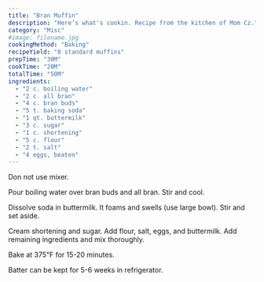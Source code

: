 ```yaml
---
title: "Bran Muffin"
description: "Here’s what's cookin. Recipe from the kitchen of Mom Cz."
category: "Misc"
#image: filename.jpg
cookingMethod: "Baking"
recipeYield: "8 standard muffins"
prepTime: "30M"
cookTime: "20M"
totalTime: "50M"
ingredients:
  - "2 c. boiling water"
  - "2 c. all bran"
  - "4 c. bran buds"
  - "5 t. baking soda"
  - "1 qt. buttermilk"
  - "3 c. sugar"
  - "1 c. shortening"
  - "5 c. flour"
  - "2 t. salt"
  - "4 eggs, beaten"
---
```


Don not use mixer.

Pour boiling water over bran buds and all bran. Stir and cool.

Dissolve soda in buttermilk. It foams and swells (use large bowl). Stir and set 
aside.

Cream shortening and sugar. Add flour, salt, eggs, and buttermilk. Add remaining 
ingredients and mix thoroughly.

Bake at 375℉ for 15-20 minutes.

Batter can be kept for 5-6 weeks in refrigerator.
